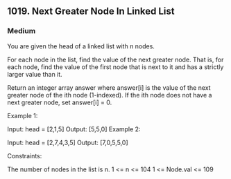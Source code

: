## 1019. Next Greater Node In Linked List
### Medium

You are given the head of a linked list with n nodes.

For each node in the list, find the value of the next greater node. That is, for each node, find the value of the first node that is next to it and has a strictly larger value than it.

Return an integer array answer where answer[i] is the value of the next greater node of the ith node (1-indexed). If the ith node does not have a next greater node, set answer[i] = 0.

 

Example 1:


Input: head = [2,1,5]
Output: [5,5,0]
Example 2:


Input: head = [2,7,4,3,5]
Output: [7,0,5,5,0]
 

Constraints:

The number of nodes in the list is n.
1 <= n <= 104
1 <= Node.val <= 109
